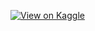 [![View on Kaggle](https://img.shields.io/badge/Kaggle-Notebook-blue?logo=kaggle)](https://www.kaggle.com/code/ahmedelshamy1/audio-classifier)